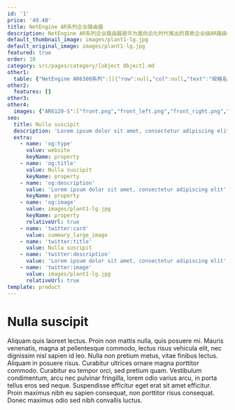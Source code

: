 ```yaml
---
id: '1'
price: '49.40'
title: NetEngine AR系列企业路由器
description: NetEngine AR系列企业路由器是华为面向云化时代推出的首款企业级AR路由器，具备3倍业界转发性能，5G超宽上行，同时融合SD-WAN、云管理、VPN、 MPLS、安全、语音等多种功能，帮助全球客户轻松应对企业上行流量激增和未来业务多元化发展。
default_thumbnail_image: images/plant1-lg.jpg
default_original_image: images/plant1-lg.jpg
featured: true
order: 10
category: src/pages/category/[object Object].md
other1: 
  table: {"NetEngine AR6300系列":[[{"row":null,"col":null,"text":"规格名称"},{"row":null,"col":null,"text":"NetEngine AR6300"}],[{"row":null,"col":null,"text":"处理器"},{"row":null,"col":null,"text":"ARM64 16核"}],[{"row":null,"col":null,"text":"转发性能"},{"row":null,"col":null,"text":"60Mpps-280Mpps"}],[{"row":null,"col":null,"text":"整机交换容量"},{"row":null,"col":null,"text":"640Gbps"}],[{"row":null,"col":null,"text":"固定wan接口"},{"row":null,"col":null,"text":"SRU-400H：\nWAN：14*10GE 光（可切换为GE光）+10*GE 电 （所有WAN口可切换为LAN）\nSRU-600H：\nWAN：14*10GE 光（可切换为GE光）+10*GE 电 （所有WAN口可切换为LAN）"}],[{"row":null,"col":null,"text":"SIC插槽"},{"row":null,"col":null,"text":"4"}],[{"row":null,"col":null,"text":"WSIC插槽（缺省/最大）"},{"row":null,"col":null,"text":"2/8"}],[{"row":null,"col":null,"text":"XSIC插槽（缺省/最大）"},{"row":null,"col":null,"text":"4/6"}],[{"row":null,"col":null,"text":"5G"},{"row":null,"col":null,"text":"支持5G-SIC业务板卡"}],[{"row":null,"col":null,"text":"串行辅助/控制台端口"},{"row":null,"col":null,"text":"1* RJ45 Console串口"}],[{"row":null,"col":null,"text":"USB接口"},{"row":null,"col":null,"text":"1*USB2.0"}],[{"row":null,"col":null,"text":"内存"},{"row":null,"col":null,"text":"SRU-400H: 8 GB\nSRU-600H: 16 GB"}],[{"row":null,"col":null,"text":"Flash"},{"row":null,"col":null,"text":"SRU-400H: 2 GB\nSRU-600H: 4 GB"}],[{"row":null,"col":null,"text":"热插拔"},{"row":null,"col":null,"text":"支持"}]],"NetEngine AR6200系列":[[{"row":null,"col":null,"text":"规格名称"},{"row":null,"col":null,"text":"NetEngine AR6280"}],[{"row":null,"col":null,"text":"处理器"},{"row":null,"col":null,"text":"ARM64 16核"}],[{"row":null,"col":null,"text":"转发性能"},{"row":null,"col":null,"text":"60Mpps-220Mpps"}],[{"row":null,"col":null,"text":"整机交换容量"},{"row":null,"col":null,"text":"320Gbps"}],[{"row":null,"col":null,"text":"固定wan接口"},{"row":null,"col":null,"text":"SRU-400H：\n            WAN：14*10GE 光（可切换为GE光）+10*GE 电 （所有WAN口可切换为LAN）\n            SRU-600H：\n            WAN：14*10GE 光（可切换为GE光）+10*GE 电 （所有WAN口可切换为LAN）"}],[{"row":null,"col":null,"text":"SIC插槽"},{"row":null,"col":null,"text":"4"}],[{"row":null,"col":null,"text":"WSIC插槽（缺省/最大）"},{"row":null,"col":null,"text":"2/6"}],[{"row":null,"col":null,"text":"XSIC插槽（缺省/最大）"},{"row":null,"col":null,"text":"2/4"}],[{"row":null,"col":null,"text":"5G"},{"row":null,"col":null,"text":"支持5G-SIC业务板卡"}],[{"row":null,"col":null,"text":"串行辅助/控制台端口"},{"row":null,"col":null,"text":"1* RJ45 Console串口"}],[{"row":null,"col":null,"text":"USB接口"},{"row":null,"col":null,"text":"1*USB2.0"}],[{"row":null,"col":null,"text":"内存"},{"row":null,"col":null,"text":"SRU-400H: 8 GB\n            SRU-600H: 16 GB"}],[{"row":null,"col":null,"text":"Flash"},{"row":null,"col":null,"text":"SRU-400H: 2 GB\n            SRU-600H: 4 GB"}],[{"row":null,"col":null,"text":"热插拔"},{"row":null,"col":null,"text":"支持"}]],"NetEngine AR6100系列":[[{"row":null,"col":null,"text":"规格名称"},{"row":null,"col":null,"text":"NetEngine AR6120"},{"row":null,"col":null,"text":"NetEngine AR6121NetEngine AR6121E"},{"row":null,"col":null,"text":"NetEngine AR6140-9G-2ACNetEngine AR6140E-9G-2AC"},{"row":null,"col":null,"text":"NetEngine AR6140-16G4XG"}],[{"row":null,"col":null,"text":"处理器"},{"row":null,"col":null,"text":"ARM64 4核"},{"row":null,"col":null,"text":"ARM64 4核"},{"row":null,"col":null,"text":"ARM64 4核"},{"row":null,"col":null,"text":"ARM64 16核"}],[{"row":null,"col":null,"text":"转发性能"},{"row":null,"col":"4","text":"9Mpps-40Mpps"}],[{"row":null,"col":null,"text":"整机交换容量"},{"row":null,"col":"4","text":"20Gbps-80Gbps"}],[{"row":null,"col":null,"text":"固定WAN接口"},{"row":null,"col":null,"text":"1*GE Combo+1*GE电+1*10GE光（兼容GE光）"},{"row":null,"col":null,"text":"1*10GE光 (兼容GE 光)+2*GE Combo"},{"row":null,"col":null,"text":"2*GE 电 + 2*GE光"},{"row":null,"col":null,"text":"4*GE + 4*10GE光（兼容GE光）"}],[{"row":null,"col":null,"text":"固定LAN接口"},{"row":null,"col":null,"text":"8*GE电（可切换为WAN口）"},{"row":null,"col":null,"text":"8*GE电+1*GE Combo（可切换为WAN口）"},{"row":null,"col":null,"text":"2*GE光+3GE电（LAN可以切换为WAN）"},{"row":null,"col":null,"text":"12*GE电（可切换为WAN口）"}],[{"row":null,"col":null,"text":"SIC插槽"},{"row":null,"col":null,"text":"2"},{"row":null,"col":null,"text":"2"},{"row":null,"col":null,"text":"4"},{"row":null,"col":null,"text":"4"}],[{"row":null,"col":null,"text":"WSIC插槽（缺省/最大）"},{"row":null,"col":null,"text":"0/1"},{"row":null,"col":null,"text":"0/1"},{"row":null,"col":null,"text":"0/2"},{"row":null,"col":null,"text":"0/2"}],[{"row":null,"col":null,"text":"5G"},{"row":null,"col":"4","text":"支持5G-SIC业务板卡"}],[{"row":null,"col":null,"text":"串行辅助/控制台端口"},{"row":null,"col":null,"text":"1* RJ45 Console串口"},{"row":null,"col":null,"text":"1* RJ45 Console串口"},{"row":null,"col":null,"text":"1* RJ45 Console串口"},{"row":null,"col":null,"text":"1* RJ45 console串口"}],[{"row":null,"col":null,"text":"USB接口"},{"row":null,"col":null,"text":"1*USB3.0(兼容USB2.0）+1*USB2.0"},{"row":null,"col":null,"text":"1*USB3.0(兼容USB2.0）+1*USB2.0"},{"row":null,"col":null,"text":"1*USB3.0"},{"row":null,"col":null,"text":"1*USB2.0"}],[{"row":null,"col":null,"text":"内存"},{"row":null,"col":null,"text":"2GB"},{"row":null,"col":null,"text":"NetEngine AR6121 :  2G\nNetEngine AR6121E ：4G"},{"row":null,"col":null,"text":"NetEngine AR6140-9G-2AC :  2G\nNetEngine AR6140E-9G-2AC ：4G"},{"row":null,"col":null,"text":"4GB"}],[{"row":null,"col":null,"text":"Flash"},{"row":null,"col":null,"text":"1GB/512M **"},{"row":null,"col":null,"text":"1GB"},{"row":null,"col":null,"text":"1 GB"},{"row":null,"col":null,"text":"1 GB"}],[{"row":null,"col":null,"text":"热插拔"},{"row":null,"col":null,"text":"支持"},{"row":null,"col":null,"text":"支持"},{"row":null,"col":null,"text":"支持"},{"row":null,"col":null,"text":"支持"}]],"NetEngine AR650 系列":[[{"row":null,"col":null,"text":"规格名称"},{"row":null,"col":null,"text":"NetEngine AR651W"},{"row":null,"col":null,"text":"NetEngine AR651W-8P"}],[{"row":null,"col":null,"text":"处理器"},{"row":null,"col":null,"text":"ARM64 4核"},{"row":null,"col":null,"text":"ARM64 4核"}],[{"row":null,"col":null,"text":"转发性能"},{"row":null,"col":null,"text":"3Mpps"},{"row":null,"col":null,"text":"3Mpps"}],[{"row":null,"col":null,"text":"固定接口"},{"row":null,"col":null,"text":"WAN：2 * GE ComboLAN：8*GE电(所有LAN口可切换为WAN)"},{"row":null,"col":null,"text":"WAN：2 * GE ComboLAN：8*GE电(所有LAN口可切换为WAN)"}],[{"row":null,"col":null,"text":"WLAN"},{"row":null,"col":null,"text":"双频，802.11ac/b/g/n"},{"row":null,"col":null,"text":"双频，802.11ac/b/g/n"}],[{"row":null,"col":null,"text":"PoE"},{"row":null,"col":null,"text":"-"},{"row":null,"col":null,"text":"支持PoE"}],[{"row":null,"col":null,"text":"MIC 插槽"},{"row":null,"col":null,"text":"1*MIC "},{"row":null,"col":null,"text":"1*MIC "}],[{"row":null,"col":null,"text":"USB端口"},{"row":null,"col":null,"text":"1*USB    3.0（兼容USB2.0）"},{"row":null,"col":null,"text":"1*USB    3.0（兼容USB2.0）"}],[{"row":null,"col":null,"text":"串行辅助/控制台端口"},{"row":null,"col":null,"text":"1*RJ45    Console串口"},{"row":null,"col":null,"text":"1*RJ45    Console串口"}],[{"row":null,"col":null,"text":"内存"},{"row":null,"col":null,"text":"2GB"},{"row":null,"col":null,"text":"2GB"}],[{"row":null,"col":null,"text":"Flash"},{"row":null,"col":null,"text":"1GB"},{"row":null,"col":null,"text":"1GB"}]],"NetEngine AR610系列":[[{"row":null,"col":null,"text":"规格名称"},{"row":null,"col":null,"text":"NetEngine    AR611W"},{"row":null,"col":null,"text":"AR611W-LTE4CN"}],[{"row":null,"col":null,"text":"处理器"},{"row":null,"col":null,"text":"ARM64 2核"},{"row":null,"col":null,"text":"ARM64 2核"}],[{"row":null,"col":null,"text":"转发性能"},{"row":null,"col":null,"text":"1Mpps"},{"row":null,"col":null,"text":"1Mpps"}],[{"row":null,"col":null,"text":"固定接口"},{"row":null,"col":null,"text":"WAN：1*GE ComboLAN：4*GE 电（所有LAN口可切换为WAN）"},{"row":null,"col":null,"text":"WAN：1*GE ComboLAN：4*GE 电（所有LAN口可切换为WAN）"}],[{"row":null,"col":null,"text":"LTE"},{"row":null,"col":null,"text":"-"},{"row":null,"col":null,"text":"TDD LTE，FDD LTE"}],[{"row":null,"col":null,"text":"WLAN"},{"row":null,"col":null,"text":"双频，802.11ac/b/g/n"},{"row":null,"col":null,"text":"双频，802.11ac/b/g/n"}],[{"row":null,"col":null,"text":"USB端口"},{"row":null,"col":null,"text":"1*USB2.0"},{"row":null,"col":null,"text":"1*USB2.0"}],[{"row":null,"col":null,"text":"串行辅助/控制台端口"},{"row":null,"col":null,"text":"1* RJ45 Console 串口"},{"row":null,"col":null,"text":"1* RJ45 Console 串口"}],[{"row":null,"col":null,"text":"内存"},{"row":null,"col":null,"text":"1GB"},{"row":null,"col":null,"text":"1GB"}],[{"row":null,"col":null,"text":"Flash"},{"row":null,"col":null,"text":"1GB"},{"row":null,"col":null,"text":"1GB"}]]}
other2:
  features: []
other3: 
other4:
  images: {"AR6120-S":["front.png","front_left.png","front_right.png","front_top.png","rear.png","rear_left.png","rear_right.png","rear_top.png"]}
seo:
  title: Nulla suscipit
  description: 'Lorem ipsum dolor sit amet, consectetur adipiscing elit'
  extra:
    - name: 'og:type'
      value: website
      keyName: property
    - name: 'og:title'
      value: Nulla suscipit
      keyName: property
    - name: 'og:description'
      value: 'Lorem ipsum dolor sit amet, consectetur adipiscing elit'
      keyName: property
    - name: 'og:image'
      value: images/plant1-lg.jpg
      keyName: property
      relativeUrl: true
    - name: 'twitter:card'
      value: summary_large_image
    - name: 'twitter:title'
      value: Nulla suscipit
    - name: 'twitter:description'
      value: 'Lorem ipsum dolor sit amet, consectetur adipiscing elit'
    - name: 'twitter:image'
      value: images/plant1-lg.jpg
      relativeUrl: true
template: product
---
```


# Nulla suscipit

Aliquam quis laoreet lectus. Proin non mattis nulla, quis posuere mi. Mauris venenatis, magna at pellentesque commodo, lectus risus vehicula elit, nec dignissim nisl sapien id leo. Nulla non pretium metus, vitae finibus lectus. Aliquam in posuere risus. Curabitur ultrices ornare magna porttitor commodo. Curabitur eu tempor orci, sed pretium quam. Vestibulum condimentum, arcu nec pulvinar fringilla, lorem odio varius arcu, in porta tellus eros sed neque. Suspendisse efficitur eget erat sit amet efficitur. Proin maximus nibh eu sapien consequat, non porttitor risus consequat. Donec maximus odio sed nibh convallis luctus.